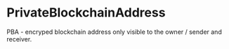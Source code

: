 PrivateBlockchainAddress
========================

PBA - encryped blockchain address only visible to the owner / sender and receiver.
